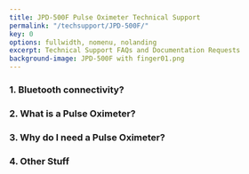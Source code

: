 ```yaml
---
title: JPD-500F Pulse Oximeter Technical Support
permalink: "/techsupport/JPD-500F/"
key: 0
options: fullwidth, nomenu, nolanding
excerpt: Technical Support FAQs and Documentation Requests
background-image: JPD-500F with finger01.png
---
```


### 1. Bluetooth connectivity?
### 2. What is a Pulse Oximeter?
### 3. Why do I need a Pulse Oximeter?
### 4. Other Stuff
